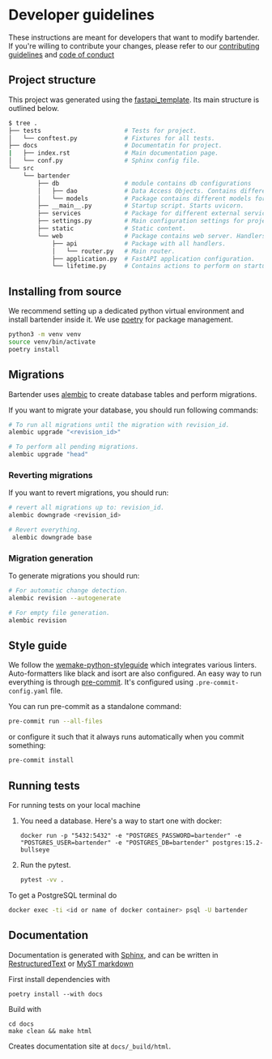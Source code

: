 # Developer guidelines

These instructions are meant for developers that want to modify bartender. If
you're willing to contribute your changes, please refer to our [contributing
guidelines](https://github.com/i-VRESSE/bartender/blob/main/CONTRIBUTING.md) and
[code of
conduct](https://github.com/i-VRESSE/bartender/blob/main/CODE_OF_CONDUCT.md)

## Project structure

This project was generated using the
[fastapi_template](https://github.com/s3rius/FastAPI-template). Its main
structure is outlined below.

```bash
$ tree .
├── tests                       # Tests for project.
│   └── conftest.py             # Fixtures for all tests.
├── docs                        # Documentatin for project.
|   ├── index.rst               # Main documentation page.
│   └── conf.py                 # Sphinx config file.
└── src
    └── bartender
        ├── db                  # module contains db configurations
        │   ├── dao             # Data Access Objects. Contains different classes to interact with database.
        │   └── models          # Package contains different models for ORMs.
        ├── __main__.py         # Startup script. Starts uvicorn.
        ├── services            # Package for different external services such as rabbit or redis etc.
        ├── settings.py         # Main configuration settings for project.
        ├── static              # Static content.
        └── web                 # Package contains web server. Handlers, startup config.
            ├── api             # Package with all handlers.
            │   └── router.py   # Main router.
            ├── application.py  # FastAPI application configuration.
            └── lifetime.py     # Contains actions to perform on startup and shutdown.
```

## Installing from source

We recommend setting up a dedicated python virtual environment and install
bartender inside it. We use [poetry](https://python-poetry.org/) for package
management.

```bash
python3 -m venv venv
source venv/bin/activate
poetry install
```

## Migrations

Bartender uses [alembic](https://alembic.sqlalchemy.org) to create database
tables and perform migrations.

If you want to migrate your database, you should run following commands:

```bash
# To run all migrations until the migration with revision_id.
alembic upgrade "<revision_id>"

# To perform all pending migrations.
alembic upgrade "head"
```

### Reverting migrations

If you want to revert migrations, you should run:

```bash
# revert all migrations up to: revision_id.
alembic downgrade <revision_id>

# Revert everything.
 alembic downgrade base
```

### Migration generation

To generate migrations you should run:

```bash
# For automatic change detection.
alembic revision --autogenerate

# For empty file generation.
alembic revision
```

## Style guide

We follow the
[wemake-python-styleguide](https://wemake-python-styleguide.readthedocs.io/en/latest/)
which integrates various linters. Auto-formatters like black and isort are also
configured. An easy way to run everything is through [pre-commit](https://pre-commit.com/).
It's configured using `.pre-commit-config.yaml` file.

You can run pre-commit as a standalone command:

```bash
pre-commit run --all-files
```

or configure it such that it always runs automatically when you commit something:

```bash
pre-commit install
```

## Running tests

For running tests on your local machine

1. You need a database. Here's a way to start one with docker:

    ```text
    docker run -p "5432:5432" -e "POSTGRES_PASSWORD=bartender" -e "POSTGRES_USER=bartender" -e "POSTGRES_DB=bartender" postgres:15.2-bullseye
    ```

2. Run the pytest.

    ```bash
    pytest -vv .
    ```

To get a PostgreSQL terminal do

```bash
docker exec -ti <id or name of docker container> psql -U bartender
```

## Documentation

Documentation is generated with [Sphinx](https://www.sphinx-doc.org/en/master/),
and can be written in
[RestructuredText](https://docutils.sourceforge.io/rst.html) or [MyST
markdown](https://myst-parser.readthedocs.io/en/latest/)

First install dependencies with

```shell
poetry install --with docs
```

Build with

```shell
cd docs
make clean && make html
```

Creates documentation site at `docs/_build/html`.
